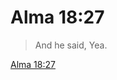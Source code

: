 # Alma 18:27

> And he said, Yea.

[Alma 18:27](https://www.churchofjesuschrist.org/study/scriptures/bofm/alma/18?lang=eng&id=p27#p27)


